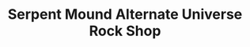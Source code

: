 ---
title: "Serpent Mound Alternate Universe Rock Shop"
url: /peebles/serpent-mound-alternate-universe-rock-shop/
shop: gift
---